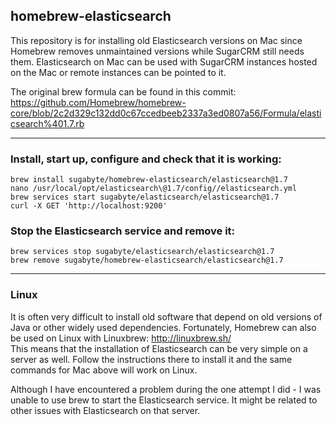 ## homebrew-elasticsearch

This repository is for installing old Elasticsearch versions on Mac since Homebrew removes unmaintained versions while SugarCRM still needs them. Elasticsearch on Mac can be used with SugarCRM instances hosted on the Mac or remote instances can be pointed to it.

The original brew formula can be found in this commit: https://github.com/Homebrew/homebrew-core/blob/2c2d329c132dd0c67ccedbeeb2337a3ed0807a56/Formula/elasticsearch%401.7.rb

---
### Install, start up, configure and check that it is working:

```
brew install sugabyte/homebrew-elasticsearch/elasticsearch@1.7
nano /usr/local/opt/elasticsearch\@1.7/config//elasticsearch.yml
brew services start sugabyte/elasticsearch/elasticsearch@1.7
curl -X GET 'http://localhost:9200'
```

### Stop the Elasticsearch service and remove it:

```
brew services stop sugabyte/elasticsearch/elasticsearch@1.7
brew remove sugabyte/homebrew-elasticsearch/elasticsearch@1.7
```

---
### Linux

It is often very difficult to install old software that depend on old versions of Java or other widely used dependencies. Fortunately, Homebrew can also be used on Linux with Linuxbrew: http://linuxbrew.sh/  
This means that the installation of Elasticsearch can be very simple on a server as well. Follow the instructions there to install it and the same commands for Mac above will work on Linux.

Although I have encountered a problem during the one attempt I did - I was unable to use brew to start the Elasticsearch service. It might be related to other issues with Elasticsearch on that server.
